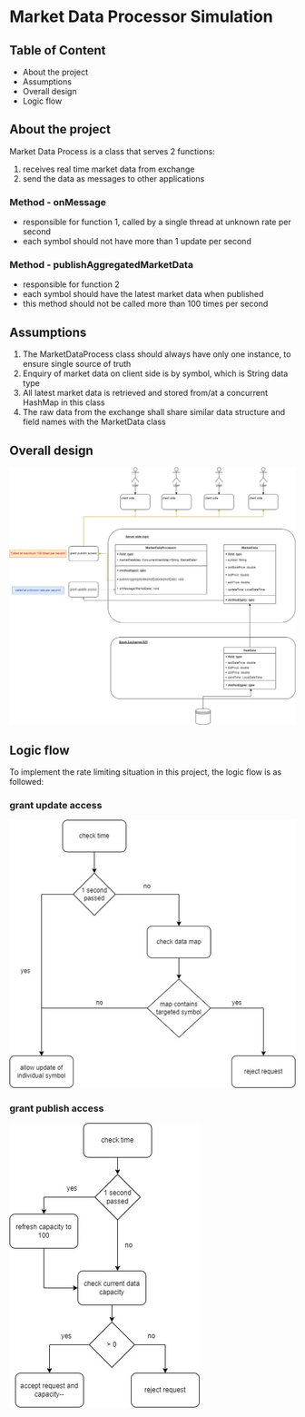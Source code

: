 # Market Data Processor Simulation

## Table of Content
- About the project
- Assumptions
- Overall design
- Logic flow

## About the project
Market Data Process is a class that serves 2 functions:
1. receives real time market data from exchange
2. send the data as messages to other applications

### Method - onMessage
- responsible for function 1, called by a single thread at unknown rate per second
- each symbol should not have more than 1 update per second

### Method - publishAggregatedMarketData
- responsible for function 2
- each symbol should have the latest market data when published
- this method should not be called more than 100 times per second

## Assumptions
1. The MarketDataProcess class should always have only one instance, to ensure single source of truth
2. Enquiry of market data on client side is by symbol, which is String data type
3. All latest market data is retrieved and stored from/at a concurrent HashMap in this class
4. The raw data from the exchange shall share similar data structure and field names with the MarketData class

## Overall design
![Overall design](./images/Market%20Data%20Throttle%20Control.jpg)

## Logic flow
To implement the rate limiting situation in this project, the logic flow is as followed:
### grant update access
![grant update access](./images/grant%20update%20access.jpg)

### grant publish access
![grant publish access](./images/grant%20publish%20access.jpg)
